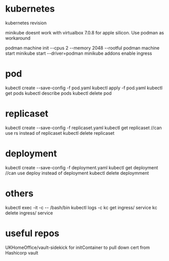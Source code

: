 # kubernetes
kubernetes revision

minikube doesnt work with virtualbox 7.0.8 for apple silicon. Use podman as workaround

podman machine init --cpus 2 --memory 2048 --rootful 
podman machine start
minikube start --driver=podman
minikube addons enable ingress

# pod
kubectl create --save-config -f pod.yaml
kubectl apply -f pod.yaml
kubectl get pods
kubectl describe pods
kubectl delete pod <pod name>

# replicaset
kubectl create --save-config -f replicaset.yaml
kubectl get replicaset //can use rs instead of replicaset
kubectl delete replicaset <replicaset name>

# deployment
kubectl create --save-config -f deployment.yaml
kubectl get deployment //can use deploy instead of deployment
kubectl delete deploymment <deployment name>

# others
kubectl exec -it <pod name> -c <container name in pod> -- /bash/bin
kubectl logs <pod name> -c <container name in pod>
kc get ingress/ service
kc delete ingress/ service <name>




# useful repos
UKHomeOffice/vault-sidekick for initContainer to pull down cert from Hashicorp vault
